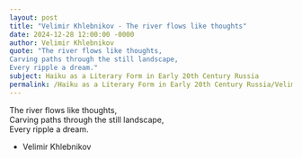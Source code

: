 ```yaml
---
layout: post
title: "Velimir Khlebnikov - The river flows like thoughts"
date: 2024-12-28 12:00:00 -0000
author: Velimir Khlebnikov
quote: "The river flows like thoughts,  
Carving paths through the still landscape,  
Every ripple a dream."
subject: Haiku as a Literary Form in Early 20th Century Russia
permalink: /Haiku as a Literary Form in Early 20th Century Russia/Velimir Khlebnikov/Velimir Khlebnikov - The river flows like thoughts
---
```


The river flows like thoughts,  
Carving paths through the still landscape,  
Every ripple a dream.

- Velimir Khlebnikov
